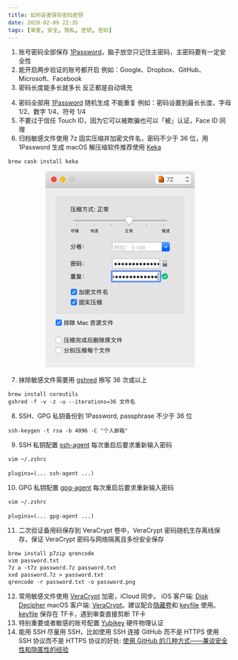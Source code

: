 ```yaml
---
title: 如何妥善保存密码密钥
date: 2020-02-09 22:35
tags: [审查, 安全, 隐私, 密钥, 密码]
---
```


1. 账号密码全部保存 [1Password](https://1password.com/zh-cn/)，脑子放空只记住主密码，主密码要有一定安全性
2. 能开启两步验证的账号都开启
例如：Google、Dropbox、GitHub、Microsoft、Facebook
3. 密码长度能多长就多长 反正都是自动填充

<!-- more -->

4. 密码全部用 [1Password](https://1password.com/zh-cn/) 随机生成 不能重复
例如：密码设置到最长长度，字母 1/2、数字 1/4、符号 1/4
5. 不要过于信任 Touch ID，因为它可以被欺骗也可以「被」认证，Face ID 同理
6. 归档敏感文件使用 7z 固实压缩并加密文件名，密码不少于 36 位，用 1Password 生成
macOS 解压缩软件推荐使用 [Keka](https://www.keka.io)
```
brew cask install keka
```
<div style="text-align:center">
<img src="/media/2002097z.png" >
</div>

7. 抹除敏感文件需要用 [gshred](https://www.freebsd.org/cgi/man.cgi?query=gshred&apropos=0&sektion=0&manpath=FreeBSD+10.2-RELEASE+and+Ports&arch=default&format=html) 擦写 36 次或以上
```
brew install coreutils
gshred -f -v -z -u --iterations=36 文件名
```
8. SSH、GPG 私钥备份到 1Password, passphrase 不少于 36 位
```
ssh-keygen -t rsa -b 4096 -C "个人邮箱"
```
9. SSH 私钥配置 [ssh-agent](https://github.com/ohmyzsh/ohmyzsh/tree/master/plugins/ssh-agent) 每次重启后要求重新输入密码
```
vim ~/.zshrc

plugins=(... ssh-agent ...)
```
10. GPG 私钥配置 [gpg-agent](https://github.com/ohmyzsh/ohmyzsh/tree/master/plugins/gpg-agent) 每次重启后要求重新输入密码
```
vim ~/.zshrc

plugins=(... gpg-agent ...)
```
11. 二次验证备用码保存到 VeraCrypt 卷中，VeraCrypt 密码随机生存离线保存，保证 VeraCrypt 密码与网络隔离且多份安全保存
```
brew install p7zip qrencode
vim password.txt
7z a -t7z password.7z password.txt
xxd password.7z > password.txt
qrencode -r password.txt -o password.png
```
12. 常用敏感文件使用 [VeraCrypt]((https://www.veracrypt.fr/en/Downloads.html)) 加密，iCloud 同步。
iOS 客户端: [Disk Decipher](https://apps.apple.com/us/app/disk-decipher/id516538625) 
macOS 客户端: [VeraCrypt](https://www.veracrypt.fr/en/Downloads.html)。建议配合[隐藏卷](https://www.veracrypt.fr/en/Hidden%20Volume.html)和 [keyfile](https://www.veracrypt.fr/en/Keyfiles%20in%20VeraCrypt.html) 使用。
[keyfile](https://www.veracrypt.fr/en/Keyfiles%20in%20VeraCrypt.html) 保存在 TF卡，遇到审查直接剪断 TF卡
13. 特别重要或者敏感的账号配置 [Yubikey](https://zh.wikipedia.org/zh-cn/YubiKey) 硬件物理认证
14. 能用 SSH 尽量用 SSH，比如使用 SSH 连接 GitHub 而不是 HTTPS
使用 SSH 协议而不是 HTTPS 协议的好处: [使用 GitHub 的几种方式——兼谈安全性和隐匿性的经验](https://program-think.blogspot.com/2016/03/GitHub-Security-Tips.html)

